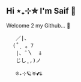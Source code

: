 ## Hi ⋆₊⊹✮ I'm Saif 👋
Welcome 2 my Github... 🤍
<pre>
   ／|、     
  (˚ˎ 。7  
   |、˜〵  𐕣       
   じしˍ,)ノ
 
   ®️₊⊹🪐𖤐💕𐕣
      
</pre>

